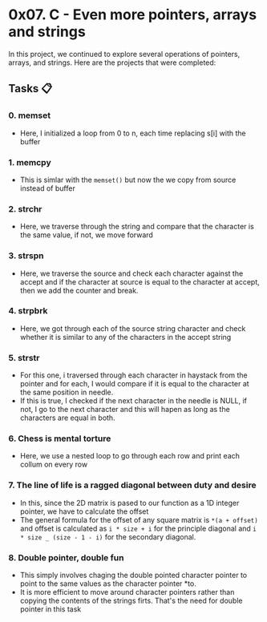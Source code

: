 # 0x07. C - Even more pointers, arrays and strings

In this project, we continued to explore several operations of pointers, arrays, and strings.
Here are the projects that were completed:

## Tasks :clipboard:

### 0. memset

- Here, I initialized a loop from 0 to n, each time replacing s[i] with the buffer

### 1. memcpy

- This is simlar with the ``memset()`` but now the we copy from source instead of buffer

### 2. strchr

- Here, we traverse through the string and compare that the character is the same value, if not, we move forward

### 3. strspn

- Here, we traverse the source and check each character against the accept and if the character at source is equal to the character at accept, then we add the counter and break.

### 4. strpbrk

- Here, we got through each of the source string character and check whether it is similar to any of the characters in the accept string

### 5. strstr

- For this one, i traversed through each character in haystack from the pointer and for each, I would compare if it is equal to the character at the same position in needle.
- If this is true, I checked if the next character in the needle is NULL, if not, I go to the next character and this will hapen as long as the characters are equal in both.

### 6. Chess is mental torture

- Here, we use a nested loop to go through each row and print each collum on every row

### 7. The line of life is a ragged diagonal between duty and desire

- In this, since the 2D matrix is pased to our function as a 1D integer pointer, we have to calculate the offset
- The general formula for the offset of any square matrix is ``*(a + offset)`` and offset is calculated as ``i * size + i`` for the principle diagonal and ``i * size _ (size - 1 - i)`` for the secondary diagonal.

### 8. Double pointer, double fun

- This simply involves chaging the double pointed character pointer to point to the same values as the character pointer *to.
- It is more efficient to move around character pointers rather than copying the contents of the strings firts. That's the need for double pointer in this task